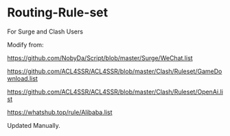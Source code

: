 # Routing-Rule-set

For Surge and Clash Users

Modify from:

https://github.com/NobyDa/Script/blob/master/Surge/WeChat.list

https://github.com/ACL4SSR/ACL4SSR/blob/master/Clash/Ruleset/GameDownload.list

https://github.com/ACL4SSR/ACL4SSR/blob/master/Clash/Ruleset/OpenAi.list

https://whatshub.top/rule/Alibaba.list

Updated Manually.
